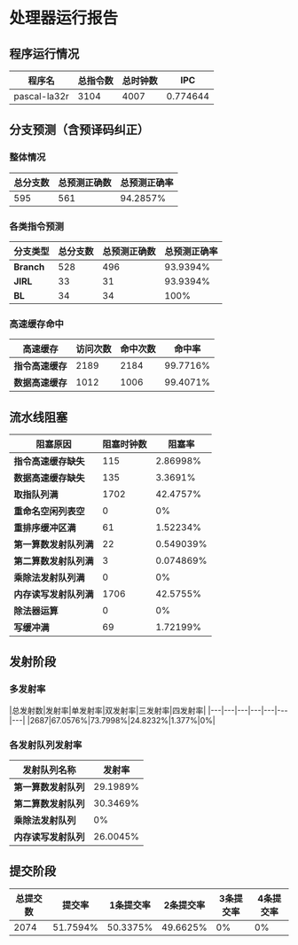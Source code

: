 # 处理器运行报告
## 程序运行情况
|程序名|总指令数|总时钟数|IPC|
|---|---|---|---|
|pascal-la32r|3104|4007|0.774644|

## 分支预测（含预译码纠正）
### 整体情况
|总分支数|总预测正确数|总预测正确率|
|---|---|---|
|595|561|94.2857%|

### 各类指令预测
|分支类型|总分支数|总预测正确数|总预测正确率|
|---|---|---|---|
|**Branch**| 528 | 496 | 93.9394%|
|**JIRL**| 33 | 31 | 93.9394%|
|**BL**| 34 | 34 | 100%|

### 高速缓存命中
|高速缓存|访问次数|命中次数|命中率|
|---|---|---|---|
|**指令高速缓存**| 2189 | 2184 | 99.7716%|
|**数据高速缓存**| 1012 | 1006 | 99.4071%|
## 流水线阻塞
|阻塞原因|阻塞时钟数|阻塞率|
|---|---|---|
|**指令高速缓存缺失**| 115 | 2.86998%|
|**数据高速缓存缺失**| 135 | 3.3691%|
|**取指队列满**| 1702 | 42.4757%|
|**重命名空闲列表空**|0 | 0%|
|**重排序缓冲区满**|61 | 1.52234%|
|**第一算数发射队列满**|22 | 0.549039%|
|**第二算数发射队列满**|3 | 0.074869%|
|**乘除法发射队列满**|0 | 0%|
|**内存读写发射队列满**|1706 | 42.5755%|
|**除法器运算**|0 | 0%|
|**写缓冲满**|69 | 1.72199%|

## 发射阶段
### 多发射率
|总发射数|发射率|单发射率|双发射率|三发射率|四发射率|
|---|---|---|---|---|---|---|
|2687|67.0576%|73.7998%|24.8232%|1.377%|0%|

### 各发射队列发射率
|发射队列名称|发射率|
|---|---|
|**第一算数发射队列**|29.1989%|
|**第二算数发射队列**|30.3469%|
|**乘除法发射队列**|0%|
|**内存读写发射队列**|26.0045%|

## 提交阶段
|总提交数|提交率|1条提交率|2条提交率|3条提交率|4条提交率|
|---|---|---|---|---|---|
|2074|51.7594%|50.3375%|49.6625%|0%|0%|
